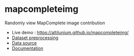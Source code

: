 # mapcompleteimg
Randomly view MapComplete image contribution

* Live demo : https://altilunium.github.io/mapcompleteimg/
* [Dataset preprocessing](https://colab.research.google.com/drive/1hRIuiN_wMfcosH56vjToAEBDxpZgkkbX?usp=sharing)
* [Data source](https://www.openstreetmap.org/user/Pieter%20Vander%20Vennet/diary/400716)
* [Documentation](https://en.osm.town/@rtnf/109710969352974100)
